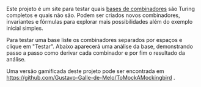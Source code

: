 Este projeto é um site para testar quais [bases de combinadores](https://pt.wikipedia.org/wiki/L%C3%B3gica_combinat%C3%B3ria) são Turing completos e quais não são. Podem ser criados novos combinadores, invariantes e fórmulas para explorar mais possibilidades além do exemplo inicial simples.

Para testar uma base liste os combinadores separados por espaços e clique em "Testar". Abaixo aparecerá uma análise da base, demonstrando passo a passo como derivar cada combinador e por fim o resultado da análise.

Uma versão gamificada deste projeto pode ser encontrada em https://github.com/Gustavo-Galle-de-Melo/ToMockAMockingbird .
